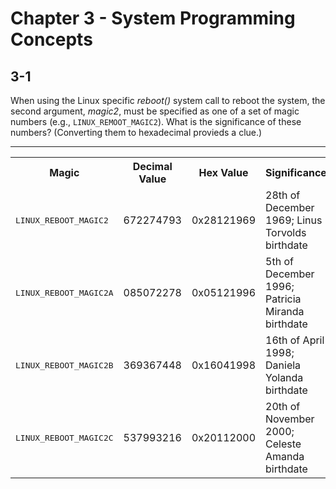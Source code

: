 # Chapter 3 - System Programming Concepts

## 3-1
When using the Linux specific _reboot()_ system call to reboot the system, the second argument, _magic2_, must be specified as one of a set of magic numbers (e.g., `LINUX_REMOOT_MAGIC2`). What is the significance of these numbers? (Converting them to hexadecimal provieds a clue.)

---

<table>
  <tr>
    <th>Magic</th>
    <th>Decimal Value</th>
    <th>Hex Value</th>
    <th>Significance</th>
  </tr>
  <tr>
    <td><tt>LINUX_REBOOT_MAGIC2</tt></td>
    <td>672274793</td>
    <td>0x28121969</td>
    <td>28th of December 1969; Linus Torvolds birthdate</td>
  </tr>
  <tr>
    <td><tt>LINUX_REBOOT_MAGIC2A</tt></td>
    <td>085072278</td>
    <td>0x05121996</td>
    <td>5th of December 1996; Patricia Miranda birthdate</td>
  </tr>
  <tr>
    <td><tt>LINUX_REBOOT_MAGIC2B</tt></td>
    <td>369367448</td>
    <td>0x16041998</td>
    <td>16th of April 1998; Daniela Yolanda birthdate</td>
  </tr>
  <tr>
    <td><tt>LINUX_REBOOT_MAGIC2C</tt></td>
    <td>537993216</td>
    <td>0x20112000</td>
    <td>20th of November 2000; Celeste Amanda birthdate</td>
  </tr>
</table>
